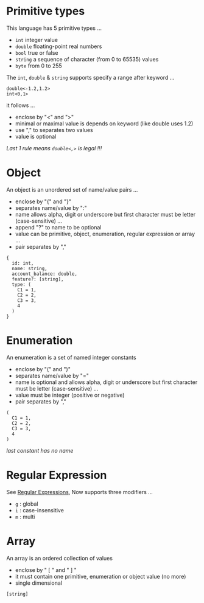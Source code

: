 # Primitive types

This language has 5 primitive types ...

- `int` integer value
- `double` floating-point real numbers
- `bool` true or false
- `string` a sequence of character (from 0 to 65535) values
- `byte` from 0 to 255

The `int`, `double` & `string` supports specify a range after keyword ...

```
double<-1.2,1.2>
int<0,1>
```

it follows ...

- enclose by "<" and ">"
- minimal or maximal value is depends on keyword (like double uses 1.2)
- use "," to separates two values
- value is optional 

_Last 1 rule means `double<,>` is legal !!!_

# Object

An object is an unordered set of name/value pairs ...

- enclose by "{" and "}"
- separates name/value by ":"
- name allows alpha, digit or underscore but first character must be letter (case-sensitive) ...
- append "?" to name to be optional 
- value can be primitive, object, enumeration, regular expression or array ...
- pair separates by ","

```
{
  id: int,
  name: string,
  account_balance: double,
  feature?: [string],
  type: (
    C1 = 1,
    C2 = 2,
    C3 = 3,
    4 
  )
}
```

# Enumeration

An enumeration is a set of named integer constants

- enclose by "(" and ")"
- separates name/value by "="
- name is optional and allows alpha, digit or underscore but first character must be letter (case-sensitive) ...
- value must be integer (positive or negative)
- pair separates by ","

```
(
  C1 = 1,
  C2 = 2,
  C3 = 3,
  4 
)
```

_last constant has no name_

# Regular Expression

See [Regular Expressions](https://developer.mozilla.org/en-US/docs/Web/JavaScript/Guide/Regular_Expressions), Now supports three modifiers ...

- `g` : global
- `i` : case-insensitive
- `m` : multi

# Array

An array is an ordered collection of values

- enclose by " [ " and " ] "
- it must contain one primitive, enumeration or object value (no more)
- single dimensional

```
[string]
```

